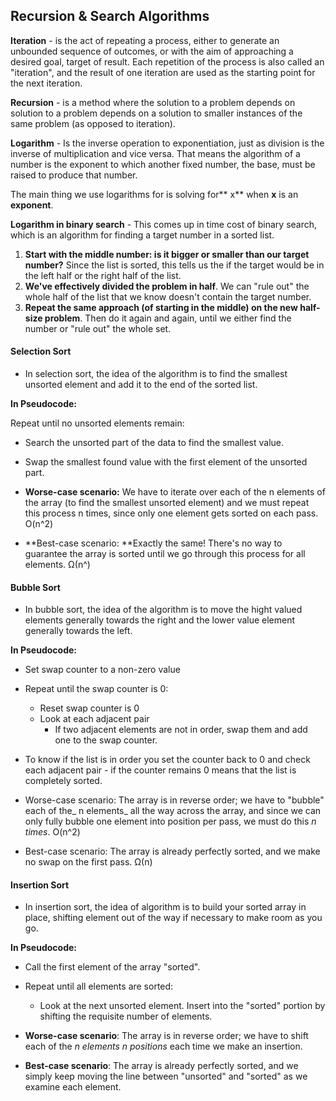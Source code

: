 ## Recursion & Search Algorithms

**Iteration** - is the act of repeating a process, either to generate an unbounded sequence of outcomes, or with the aim of approaching a desired goal, target of result. Each repetition of the process is also called an "iteration", and the result of one iteration are used as the starting point for the next iteration.

**Recursion** - is a method where the solution to a problem depends on solution to a problem depends on a solution to smaller instances of the same problem \(as opposed to iteration\).

**Logarithm** - Is the inverse operation to exponentiation, just as division is the inverse of multiplication and vice versa. That means the algorithm of a number is the exponent to which another fixed number, the base, must be raised to produce that number.

The main thing we use logarithms for is solving for** x** when **x** is an **exponent**.

**Logarithm in binary search** - This comes up in time cost of binary search, which is an algorithm for finding a target number in a sorted list.

1. **Start with the middle number: is it bigger or smaller than our target number?** Since the list is sorted, this tells us the if the target would be in the left half or the right half of the list. 
2. **We've effectively divided the problem in half**. We can "rule out"  the whole half of the list that we know doesn't contain the target number. 
3. **Repeat the same approach \(of starting in the middle\) on the new half-size problem**. Then do it again and again, until we either find the number or "rule out" the whole set. 

#### **Selection Sort**

* In selection sort, the idea of the algorithm is to find the smallest unsorted element and add it to the end of the sorted list. 

**In Pseudocode:**

Repeat until no unsorted elements remain:

* Search the unsorted part of the data to find the smallest value.
* Swap the smallest found value with the first element of the unsorted part.

* **Worse-case scenario:** We have to iterate over each of the n elements of the array \(to find the smallest unsorted element\) and we must  repeat this process n times, since only one element gets sorted on each pass.  O\(n^2\)

* **Best-case scenario: **Exactly the same! There's no way to guarantee the array is sorted until we go through this process for all elements. Ω\(n^\)

#### Bubble Sort

* In bubble sort, the idea of the algorithm is to move the hight valued elements generally towards the right and the lower value element generally towards the left. 

**In Pseudocode:**

* Set swap counter to a non-zero value
* Repeat until the swap counter is 0: 
  * Reset swap counter is 0
  * Look at each adjacent pair
    * If two adjacent elements are not in order, swap them and add one to the swap counter.
* To know if the list is in order you set the counter back to 0 and check each adjacent pair - if the counter remains 0 means that the list is completely sorted. 

* Worse-case scenario: The array is in reverse order; we have to "bubble" each of the_ n elements_ all the way across the array, and since we can only fully bubble one element into position per pass, we must do this _n times_. O\(n^2\)
* Best-case scenario: The array is already perfectly sorted, and we make no swap on the first pass. Ω\(n\)

#### Insertion Sort 

* In insertion sort, the idea of algorithm is to build your sorted array in place, shifting element out of the way if necessary to make room as you go. 

**In Pseudocode:**

* Call the first element of the array "sorted".
* Repeat until all elements are sorted: 
  * Look at the next unsorted element. Insert into the "sorted" portion by shifting the requisite number of elements.



* **Worse-case scenario**: The array is in reverse order; we have to shift each of the _n elements n positions_ each time we make an insertion. 
* **Best-case scenario**: The array is already perfectly sorted, and we simply keep moving the line between "unsorted" and "sorted" as we examine each element.



